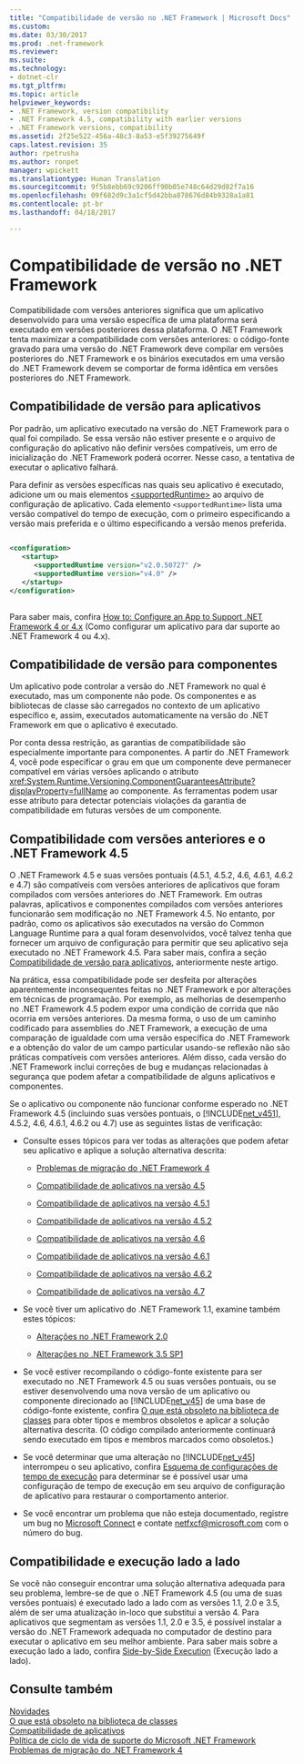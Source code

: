 ```yaml
---
title: "Compatibilidade de versão no .NET Framework | Microsoft Docs"
ms.custom: 
ms.date: 03/30/2017
ms.prod: .net-framework
ms.reviewer: 
ms.suite: 
ms.technology:
- dotnet-clr
ms.tgt_pltfrm: 
ms.topic: article
helpviewer_keywords:
- .NET Framework, version compatibility
- .NET Framework 4.5, compatibility with earlier versions
- .NET Framework versions, compatibility
ms.assetid: 2f25e522-456a-48c3-8a53-e5f39275649f
caps.latest.revision: 35
author: rpetrusha
ms.author: ronpet
manager: wpickett
ms.translationtype: Human Translation
ms.sourcegitcommit: 9f5b8ebb69c9206ff90b05e748c64d29d82f7a16
ms.openlocfilehash: 09f682d9c3a1cf5d42bba878676d84b9328a1a81
ms.contentlocale: pt-br
ms.lasthandoff: 04/18/2017

---
```

# <a name="version-compatibility-in-the-net-framework"></a>Compatibilidade de versão no .NET Framework
Compatibilidade com versões anteriores significa que um aplicativo desenvolvido para uma versão específica de uma plataforma será executado em versões posteriores dessa plataforma. O .NET Framework tenta maximizar a compatibilidade com versões anteriores: o código-fonte gravado para uma versão do .NET Framework deve compilar em versões posteriores do .NET Framework e os binários executados em uma versão do .NET Framework devem se comportar de forma idêntica em versões posteriores do .NET Framework.  
  
<a name="Apps"></a>   
## <a name="version-compatibility-for-apps"></a>Compatibilidade de versão para aplicativos  
 Por padrão, um aplicativo executado na versão do .NET Framework para o qual foi compilado. Se essa versão não estiver presente e o arquivo de configuração do aplicativo não definir versões compatíveis, um erro de inicialização do .NET Framework poderá ocorrer. Nesse caso, a tentativa de executar o aplicativo falhará.  
  
 Para definir as versões específicas nas quais seu aplicativo é executado, adicione um ou mais elementos [\<supportedRuntime>](../../../docs/framework/configure-apps/file-schema/startup/supportedruntime-element.md) ao arquivo de configuração de aplicativo. Cada elemento `<supportedRuntime>` lista uma versão compatível do tempo de execução, com o primeiro especificando a versão mais preferida e o último especificando a versão menos preferida.  
  
```xml  
  
<configuration>  
   <startup>  
      <supportedRuntime version="v2.0.50727" />  
      <supportedRuntime version="v4.0" />  
   </startup>  
</configuration>  
  
```  
  
 Para saber mais, confira [How to: Configure an App to Support .NET Framework 4 or 4.x](../../../docs/framework/migration-guide/how-to-configure-an-app-to-support-net-framework-4-or-4-5.md) (Como configurar um aplicativo para dar suporte ao .NET Framework 4 ou 4.x).  
  
## <a name="version-compatibility-for-components"></a>Compatibilidade de versão para componentes  
 Um aplicativo pode controlar a versão do .NET Framework no qual é executado, mas um componente não pode. Os componentes e as bibliotecas de classe são carregados no contexto de um aplicativo específico e, assim, executados automaticamente na versão do .NET Framework em que o aplicativo é executado.  
  
 Por conta dessa restrição, as garantias de compatibilidade são especialmente importante para componentes. A partir do .NET Framework 4, você pode especificar o grau em que um componente deve permanecer compatível em várias versões aplicando o atributo <xref:System.Runtime.Versioning.ComponentGuaranteesAttribute?displayProperty=fullName> ao componente. As ferramentas podem usar esse atributo para detectar potenciais violações da garantia de compatibilidade em futuras versões de um componente.  
  
## <a name="backward-compatibility-and-the-net-framework-45"></a>Compatibilidade com versões anteriores e o .NET Framework 4.5  
 O .NET Framework 4.5 e suas versões pontuais (4.5.1, 4.5.2, 4.6, 4.6.1, 4.6.2 e 4.7) são compatíveis com versões anteriores de aplicativos que foram compilados com versões anteriores do .NET Framework. Em outras palavras, aplicativos e componentes compilados com versões anteriores funcionarão sem modificação no .NET Framework 4.5. No entanto, por padrão, como os aplicativos são executados na versão do Common Language Runtime para a qual foram desenvolvidos, você talvez tenha que fornecer um arquivo de configuração para permitir que seu aplicativo seja executado no .NET Framework 4.5. Para saber mais, confira a seção [Compatibilidade de versão para aplicativos](#Apps), anteriormente neste artigo.  
  
 Na prática, essa compatibilidade pode ser desfeita por alterações aparentemente inconsequentes feitas no .NET Framework e por alterações em técnicas de programação. Por exemplo, as melhorias de desempenho no .NET Framework 4.5 podem expor uma condição de corrida que não ocorria em versões anteriores. Da mesma forma, o uso de um caminho codificado para assemblies do .NET Framework, a execução de uma comparação de igualdade com uma versão específica do .NET Framework e a obtenção do valor de um campo particular usando-se reflexão não são práticas compatíveis com versões anteriores. Além disso, cada versão do .NET Framework inclui correções de bug e mudanças relacionadas à segurança que podem afetar a compatibilidade de alguns aplicativos e componentes.  
  
 Se o aplicativo ou componente não funcionar conforme esperado no .NET Framework 4.5 (incluindo suas versões pontuais, o [!INCLUDE[net_v451](../../../includes/net-v451-md.md)], 4.5.2, 4.6, 4.6.1, 4.6.2 ou 4.7) use as seguintes listas de verificação:  
  
-   Consulte esses tópicos para ver todas as alterações que podem afetar seu aplicativo e aplique a solução alternativa descrita:  
  
    -   [Problemas de migração do .NET Framework 4](http://go.microsoft.com/fwlink/p/?LinkId=248212)  
  
    -   [Compatibilidade de aplicativos na versão 4.5](../../../docs/framework/migration-guide/application-compatibility-in-the-net-framework-4-5.md)  
  
    -   [Compatibilidade de aplicativos na versão 4.5.1](../../../docs/framework/migration-guide/application-compatibility-in-the-net-framework-4-5-1.md)  
  
    -   [Compatibilidade de aplicativos na versão 4.5.2](../../../docs/framework/migration-guide/application-compatibility-in-the-net-framework-4-5-2.md)  
  
    -   [Compatibilidade de aplicativos na versão 4.6](../../../docs/framework/migration-guide/application-compatibility-in-the-net-framework-4-6.md)  
  
    -   [Compatibilidade de aplicativos na versão 4.6.1](../../../docs/framework/migration-guide/application-compatibility-in-the-net-framework-4-6-1.md)  
  
    -   [Compatibilidade de aplicativos na versão 4.6.2](../../../docs/framework/migration-guide/application-compatibility-in-the-net-framework-4-6-2.md)  

    - [Compatibilidade de aplicativos na versão 4.7](../../../docs/framework/migration-guide/application-compatibility-in-the-net-framework-4-6-2.md)
       
-   Se você tiver um aplicativo do .NET Framework 1.1, examine também estes tópicos:  
  
    -   [Alterações no .NET Framework 2.0](http://go.microsoft.com/fwlink/?LinkID=125263)  
  
    -   [Alterações no .NET Framework 3.5 SP1](http://go.microsoft.com/fwlink/?LinkId=186989)  
  
-   Se você estiver recompilando o código-fonte existente para ser executado no .NET Framework 4.5 ou suas versões pontuais, ou se estiver desenvolvendo uma nova versão de um aplicativo ou componente direcionado ao [!INCLUDE[net_v45](../../../includes/net-v45-md.md)] de uma base de código-fonte existente, confira [O que está obsoleto na biblioteca de classes](../../../docs/framework/whats-new/whats-obsolete.md) para obter tipos e membros obsoletos e aplicar a solução alternativa descrita. (O código compilado anteriormente continuará sendo executado em tipos e membros marcados como obsoletos.)  
  
-   Se você determinar que uma alteração no [!INCLUDE[net_v45](../../../includes/net-v45-md.md)] interrompeu o seu aplicativo, confira [Esquema de configurações de tempo de execução](../../../docs/framework/configure-apps/file-schema/runtime/index.md) para determinar se é possível usar uma configuração de tempo de execução em seu arquivo de configuração de aplicativo para restaurar o comportamento anterior.  
  
-   Se você encontrar um problema que não esteja documentado, registre um bug no [Microsoft Connect](http://go.microsoft.com/fwlink/?LinkID=154815) e contate [netfxcf@microsoft.com](mailto:netfxcf@microsoft.com) com o número do bug.  
  
## <a name="compatibility-and-side-by-side-execution"></a>Compatibilidade e execução lado a lado  
 Se você não conseguir encontrar uma solução alternativa adequada para seu problema, lembre-se de que o .NET Framework 4.5 (ou uma de suas versões pontuais) é executado lado a lado com as versões 1.1, 2.0 e 3.5, além de ser uma atualização in-loco que substitui a versão 4. Para aplicativos que segmentam as versões 1.1, 2.0 e 3.5, é possível instalar a versão do .NET Framework adequada no computador de destino para executar o aplicativo em seu melhor ambiente. Para saber mais sobre a execução lado a lado, confira [Side-by-Side Execution](../../../docs/framework/deployment/side-by-side-execution.md) (Execução lado a lado).  
  
## <a name="see-also"></a>Consulte também  
 [Novidades](../../../docs/framework/whats-new/index.md)   
 [O que está obsoleto na biblioteca de classes](../../../docs/framework/whats-new/whats-obsolete.md)   
 [Compatibilidade de aplicativos](../../../docs/framework/migration-guide/application-compatibility.md)   
 [Política de ciclo de vida de suporte do Microsoft .NET Framework](http://go.microsoft.com/fwlink/p/?LinkId=248212)   
 [Problemas de migração do .NET Framework 4](http://go.microsoft.com/fwlink/p/?LinkId=248212)
